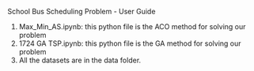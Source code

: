 School Bus Scheduling Problem - User Guide
1. Max_Min_AS.ipynb: this python file is the ACO method for solving our problem
2. 1724 GA TSP.ipynb: this python file is the GA method for solving our problem
3. All the datasets are in the data folder.
